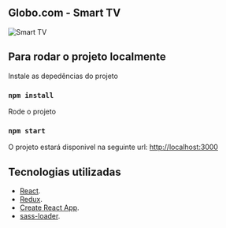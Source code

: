 ## Globo.com - Smart TV

![Smart TV](https://media.giphy.com/media/5dWEJGS7JSy4pffgN7/giphy.gif)

## Para rodar o projeto localmente

Instale as depedências do projeto
### `npm install`

Rode o projeto
### `npm start`

O projeto estará disponivel na seguinte url: [http://localhost:3000](http://localhost:3000)

## Tecnologias utilizadas

* [React](https://reactjs.org/).
* [Redux](https://redux.js.org/).
* [Create React App](https://facebook.github.io/create-react-app/).
* [sass-loader](https://github.com/webpack-contrib/sass-loader).
